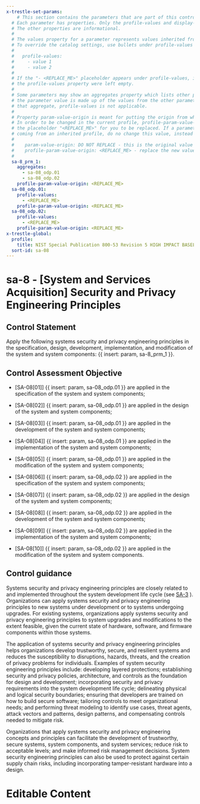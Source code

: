 ```yaml
---
x-trestle-set-params:
    # This section contains the parameters that are part of this control.
  # Each parameter has properties. Only the profile-values and display-name properties are editable.
  # The other properties are informational.
  #
  # The values property for a parameter represents values inherited from the OSCAL catalog.
  # To override the catalog settings, use bullets under profile-values as shown below:
  #
  #   profile-values:
  #     - value 1
  #     - value 2
  #
  # If the "- <REPLACE_ME>" placeholder appears under profile-values, it is the same as if
  # the profile-values property were left empty.
  #
  # Some parameters may show an aggregates property which lists other parameters. This means
  # the parameter value is made up of the values from the other parameters. For parameters
  # that aggregate, profile-values is not applicable.
  #
  # Property param-value-origin is meant for putting the origin from where that parameter comes from.
  # In order to be changed in the current profile, profile-param-value-origin property will be displayed with
  # the placeholder "<REPLACE_ME>" for you to be replaced. If a parameter already has a param-value-origin
  # coming from an inherited profile, do no change this value, instead use profile-param-value-origin as follows:
  #
  #    param-value-origin: DO NOT REPLACE - this is the original value
  #    profile-param-value-origin: <REPLACE_ME> - replace the new value required HERE
  #
  sa-8_prm_1:
    aggregates:
      - sa-08_odp.01
      - sa-08_odp.02
    profile-param-value-origin: <REPLACE_ME>
  sa-08_odp.01:
    profile-values:
      - <REPLACE_ME>
    profile-param-value-origin: <REPLACE_ME>
  sa-08_odp.02:
    profile-values:
      - <REPLACE_ME>
    profile-param-value-origin: <REPLACE_ME>
x-trestle-global:
  profile:
    title: NIST Special Publication 800-53 Revision 5 HIGH IMPACT BASELINE
  sort-id: sa-08
---
```


# sa-8 - \[System and Services Acquisition\] Security and Privacy Engineering Principles

## Control Statement

Apply the following systems security and privacy engineering principles in the specification, design, development, implementation, and modification of the system and system components: {{ insert: param, sa-8_prm_1 }}.

## Control Assessment Objective

- \[SA-08[01]\] {{ insert: param, sa-08_odp.01 }} are applied in the specification of the system and system components;

- \[SA-08[02]\] {{ insert: param, sa-08_odp.01 }} are applied in the design of the system and system components;

- \[SA-08[03]\] {{ insert: param, sa-08_odp.01 }} are applied in the development of the system and system components;

- \[SA-08[04]\] {{ insert: param, sa-08_odp.01 }} are applied in the implementation of the system and system components;

- \[SA-08[05]\] {{ insert: param, sa-08_odp.01 }} are applied in the modification of the system and system components;

- \[SA-08[06]\] {{ insert: param, sa-08_odp.02 }} are applied in the specification of the system and system components;

- \[SA-08[07]\] {{ insert: param, sa-08_odp.02 }} are applied in the design of the system and system components;

- \[SA-08[08]\] {{ insert: param, sa-08_odp.02 }} are applied in the development of the system and system components;

- \[SA-08[09]\] {{ insert: param, sa-08_odp.02 }} are applied in the implementation of the system and system components;

- \[SA-08[10]\] {{ insert: param, sa-08_odp.02 }} are applied in the modification of the system and system components.

## Control guidance

Systems security and privacy engineering principles are closely related to and implemented throughout the system development life cycle (see [SA-3](#sa-3) ). Organizations can apply systems security and privacy engineering principles to new systems under development or to systems undergoing upgrades. For existing systems, organizations apply systems security and privacy engineering principles to system upgrades and modifications to the extent feasible, given the current state of hardware, software, and firmware components within those systems.

The application of systems security and privacy engineering principles helps organizations develop trustworthy, secure, and resilient systems and reduces the susceptibility to disruptions, hazards, threats, and the creation of privacy problems for individuals. Examples of system security engineering principles include: developing layered protections; establishing security and privacy policies, architecture, and controls as the foundation for design and development; incorporating security and privacy requirements into the system development life cycle; delineating physical and logical security boundaries; ensuring that developers are trained on how to build secure software; tailoring controls to meet organizational needs; and performing threat modeling to identify use cases, threat agents, attack vectors and patterns, design patterns, and compensating controls needed to mitigate risk.

Organizations that apply systems security and privacy engineering concepts and principles can facilitate the development of trustworthy, secure systems, system components, and system services; reduce risk to acceptable levels; and make informed risk management decisions. System security engineering principles can also be used to protect against certain supply chain risks, including incorporating tamper-resistant hardware into a design.

# Editable Content

<!-- Make additions and edits below -->
<!-- The above represents the contents of the control as received by the profile, prior to additions. -->
<!-- If the profile makes additions to the control, they will appear below. -->
<!-- The above markdown may not be edited but you may edit the content below, and/or introduce new additions to be made by the profile. -->
<!-- If there is a yaml header at the top, parameter values may be edited. Use --set-parameters to incorporate the changes during assembly. -->
<!-- The content here will then replace what is in the profile for this control, after running profile-assemble. -->
<!-- The current profile has no added parts for this control, but you may add new ones here. -->
<!-- Each addition must have a heading either of the form ## Control my_addition_name -->
<!-- or ## Part a. (where the a. refers to one of the control statement labels.) -->
<!-- "## Control" parts are new parts added after the statement part. -->
<!-- "## Part" parts are new parts added into the top-level statement part with that label. -->
<!-- Subparts may be added with nested hash levels of the form ### My Subpart Name -->
<!-- underneath the parent ## Control or ## Part being added -->
<!-- See https://oscal-compass.github.io/compliance-trestle/tutorials/ssp_profile_catalog_authoring/ssp_profile_catalog_authoring for guidance. -->
